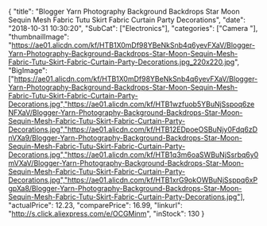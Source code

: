 {
	"title": "Blogger Yarn Photography Background Backdrops Star Moon Sequin Mesh Fabric Tutu Skirt Fabric Curtain Party Decorations",
	"date": "2018-10-31 10:30:20",
	"SubCat": ["Electronics"],
	"categories": ["Camera "],
	"thumbnailImage": "https://ae01.alicdn.com/kf/HTB1X0mDf98YBeNkSnb4q6yevFXaV/Blogger-Yarn-Photography-Background-Backdrops-Star-Moon-Sequin-Mesh-Fabric-Tutu-Skirt-Fabric-Curtain-Party-Decorations.jpg_220x220.jpg",
	"BigImage": ["https://ae01.alicdn.com/kf/HTB1X0mDf98YBeNkSnb4q6yevFXaV/Blogger-Yarn-Photography-Background-Backdrops-Star-Moon-Sequin-Mesh-Fabric-Tutu-Skirt-Fabric-Curtain-Party-Decorations.jpg","https://ae01.alicdn.com/kf/HTB1wzfuob5YBuNjSspoq6zeNFXaV/Blogger-Yarn-Photography-Background-Backdrops-Star-Moon-Sequin-Mesh-Fabric-Tutu-Skirt-Fabric-Curtain-Party-Decorations.jpg","https://ae01.alicdn.com/kf/HTB12EDpoeOSBuNjy0Fdq6zDnVXa9/Blogger-Yarn-Photography-Background-Backdrops-Star-Moon-Sequin-Mesh-Fabric-Tutu-Skirt-Fabric-Curtain-Party-Decorations.jpg","https://ae01.alicdn.com/kf/HTB1q3m6oaSWBuNjSsrbq6y0mVXaV/Blogger-Yarn-Photography-Background-Backdrops-Star-Moon-Sequin-Mesh-Fabric-Tutu-Skirt-Fabric-Curtain-Party-Decorations.jpg","https://ae01.alicdn.com/kf/HTB1xrG9okOWBuNjSsppq6xPgpXa8/Blogger-Yarn-Photography-Background-Backdrops-Star-Moon-Sequin-Mesh-Fabric-Tutu-Skirt-Fabric-Curtain-Party-Decorations.jpg"],
	"actualPrice": 12.23,
	"comparePrice": 16.99,
	"linkurl": "http://s.click.aliexpress.com/e/OCGMinm",
	"inStock": 130
}
